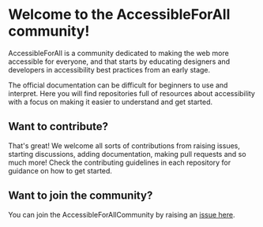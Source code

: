 # Welcome to the AccessibleForAll community!

AccessibleForAll is a community dedicated to making the web more accessible for everyone, and that starts by educating designers and developers in accessibility best practices from an early stage. 

The official documentation can be difficult for beginners to use and interpret. Here you will find repositories full of resources about accessibility with a focus on making it easier to understand and get started.

## Want to contribute?

That's great! We welcome all sorts of contributions from raising issues, starting discussions, adding documentation, making pull requests and so much more! Check the contributing guidelines in each repository for guidance on how to get started.

## Want to join the community?

You can join the AccessibleForAllCommunity by raising an [issue here](https://github.com/AccessibleForAll/Support/issues/new?assignees=&labels=invite+me+to+the+organisation&template=invitation.yml&title=Please+invite+me+to+the+GitHub+Community+Organization).
